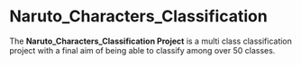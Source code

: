 # Naruto_Characters_Classification
The **Naruto_Characters_Classification Project** is a multi class classification project with a final aim of being able to classify among over 50 classes.
